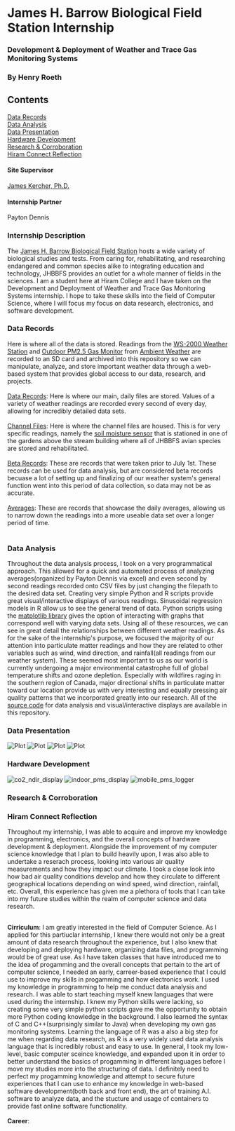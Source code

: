 # James H. Barrow Biological Field Station Internship
### Development & Deployment of Weather and Trace Gas Monitoring Systems
### By Henry Roeth

## Contents
[Data Records](https://github.com/henryroeth/fs_sample_testing#data-records) <br />
[Data Analysis](https://github.com/henryroeth/fs_sample_testing#data-analysis) <br />
[Data Presentation](https://github.com/henryroeth/fs_sample_testing#data-presentation) <br />
[Hardware Development](https://github.com/henryroeth/fs_sample_testing#hardware-development) <br />
[Research & Corroboration](https://github.com/henryroeth/fs_sample_testing#research--corroboration) <br />
[Hiram Connect Reflection](https://github.com/henryroeth/fs_sample_testing#hiram-connect-reflection) <br />

#### Site Supervisor
[James Kercher, Ph.D.](https://www.hiram.edu/faculty-and-staff/james-kercher/)

#### Internship Partner
Payton Dennis

### Internship Description
The [James H. Barrow Biological Field Station](https://www.hiram.edu/academics/field-stations/barrow-field-station/) hosts a wide variety of biological studies and tests. From caring for, rehabilitating, and researching endangered and common species alike to integrating education and technology, JHBBFS provides an outlet for a whole manner of fields in the sciences. I am a student here at Hiram College and I have taken on the Development and Deployment of Weather and Trace Gas Monitoring Systems internship. I hope to take these skills into the field of Computer Science, where I will focus my focus on data research, electronics, and software development.

### Data Records
Here is where all of the data is stored. Readings from the [WS-2000 Weather Station](https://ambientweather.com/ws-2000-smart-weather-station) and [Outdoor PM2.5 Gas Monitor](https://ambientweather.com/pm25-wireless-outdoor-particulate-monitor) from [Ambient Weather](https://ambientweather.com/) are recorded to an SD card and archived into this repository so we can manipulate, analyze, and store important weather data through a web-based system that provides global access to our data, research, and projects. <br /> <br />
[Data Records](https://github.com/henryroeth/fs_sample_testing/tree/main/data_records): Here is where our main, daily files are stored. Values of a variety of weather readings are recorded every second of every day, allowing for incredibly detailed data sets. <br /> <br />
[Channel Files](https://github.com/henryroeth/fs_sample_testing/tree/main/data_records/channel_files): Here is where the channel files are housed. This is for very specific readings, namely the [soil moisture sensor](https://ambientweather.com/wh31sm-soil-moisture-sensor) that is stationed in one of the gardens above the stream building where all of JHBBFS avian species are stored and rehabilitated. <br /> <br />
[Beta Records](https://github.com/henryroeth/fs_sample_testing/tree/main/data_records/beta_records): These are records that were taken prior to July 1st. These records can be used for data analysis, but are considered beta records becuase a lot of setting up and finalizing of our weather system's general function went into this period of data collection, so data may not be as accurate. <br /> <br />
[Averages](https://github.com/henryroeth/fs_sample_testing/tree/main/data_records/averages): These are records that showcase the daily averages, allowing us to narrow down the readings into a more useable data set over a longer period of time. <br /> <br />

### Data Analysis
Throughout the data analysis process, I took on a very programmatical approach. This allowed for a quick and automated process of analyzing averages(organized by Payton Dennis via excel) and even second by second readings recorded onto CSV files by just changing the filepath to the desired data set. Creating very simple Python and R scripts provide great visual/interactive displays of various readings. Sinusoidal regression models in R allow us to see the general trend of data. Python scripts using the [matplotlib library](https://matplotlib.org/stable/index.html) gives the option of interacting with graphs that correspond well with varying data sets. Using all of these resources, we can see in great detail the relationships between different weather readings. As for the sake of the internship's purpose, we focused the majority of our attention into particulate matter readings and how they are related to other variables such as wind, wind direction, and rainfall(all readings from our weather system). These seemed most important to us as our world is currently undergoing a major environmental catastrophe full of global temperature shifts and ozone depletion. Especially with wildfires raging in the southern region of Canada, major directional shifts in particulate matter toward our location provide us with very interesting and equally pressing air quality patterns that we incorporated greatly into our research. All of the [source code](https://github.com/henryroeth/fs_sample_testing/tree/main/data_analysis/src) for data analysis and visual/interactive displays are available in this repository. 

### Data Presentation
![Plot](https://github.com/henryroeth/fs_sample_testing/blob/main/data_presentation/july_averages(plot).png?raw=true)
![Plot](https://github.com/henryroeth/fs_sample_testing/blob/main/data_presentation/2023-06-29&30(sinusoidal_regression).png?raw=true)
![Plot](https://github.com/henryroeth/fs_sample_testing/blob/main/data_presentation/standardized_residual_plot.png?raw=true)
![Plot](https://github.com/henryroeth/fs_sample_testing/blob/main/data_presentation/2023-06-28&29(plot).png?raw=true)

### Hardware Development
![co2_ndir_display](https://github.com/henryroeth/fs_sample_testing/blob/main/hardware_development/cos_ndir_display.jpeg?raw=true)
![indoor_pms_display](https://github.com/henryroeth/fs_sample_testing/blob/main/hardware_development/indoor_pms_display.jpeg?raw=true)
![mobile_pms_logger](https://github.com/henryroeth/fs_sample_testing/blob/main/hardware_development/mobile_pms_logger.jpeg?raw=true)

### Research & Corroboration


### Hiram Connect Reflection
Throughout my internship, I was able to acquire and improve my knowledge in programming, electronics, and the overall concepts of hardware development & deployment. Alongside the improvement of my computer science knowledge that I plan to build heavily upon, I was also able to undertake a reserach process, looking into various air quality measurements and how they impact our climate. I took a close look into how bad air quality conditions develop and how they circulate to different geographical locations depending on wind speed, wind direction, rainfall, etc. Overall, this experience has given me a plethora of tools that I can take into my future studies within the realm of computer science and data research. <br /> <br />

**Cirriculum**: I am greatly interested in the field of Computer Science. As I applied for this partiuclar internship, I knew there would not only be a great amount of data research throughout the experience, but I also knew that developing and deploying hardware, organizing data files, and programming would be of great use. As I have taken classes that have introduced me to the idea of progamming and the overall concepts that pertain to the art of computer science, I needed an early, carreer-based experience that I could use to improve my skills in progamming and how electronics work. I used my knowledge in programming to help me conduct data analysis and research. I was able to start teaching myself knew languages that were used during the internship. I knew my Python skills were lacking, so creating some very simple python scripts gave me the opportunity to obtain more Python coding knowledge in the background. I also learned the syntax of C and C++(surprisingly similar to Java) when developing my own gas monitoring systems. Learning the language of R was a also a big step for me when regarding data research, as R is a very widely used data analysis language that is incredibly robust and easy to use. In general, I took my low-level, basic computer sceince knowledge, and expanded upon it in order to better understand the basics of progamming in different languages before I move my studies more into the structuring of data. I definitely need to perfect my progamming knowledge and attempt to secure future experiences that I can use to enhance my knowledge in web-based software development(both back and front end), the art of training A.I. software to analyze data, and the stucture and usage of containers to provide fast online software functionality. <br /> <br />
**Career**: 
